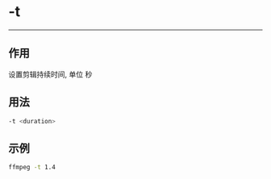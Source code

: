 # -t 

---

## 作用

设置剪辑持续时间, 单位 秒

## 用法

```bash
-t <duration>
```

## 示例

```bash
ffmpeg -t 1.4
```
